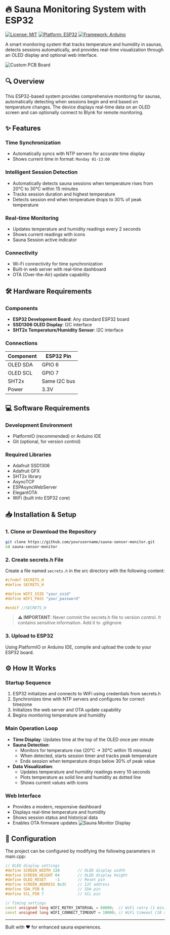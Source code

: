 # 🔥 Sauna Monitoring System with ESP32

[![License: MIT](https://img.shields.io/badge/License-MIT-blue.svg)](https://opensource.org/licenses/MIT)
[![Platform: ESP32](https://img.shields.io/badge/Platform-ESP32-green.svg)](https://www.espressif.com/en/products/socs/esp32)
[![Framework: Arduino](https://img.shields.io/badge/Framework-Arduino-blue.svg)](https://www.arduino.cc/)

A smart monitoring system that tracks temperature and humidity in saunas, detects sessions automatically, and provides real-time visualization through an OLED display and optional web interface.

![Custom PCB Board](https://github.com/user-attachments/assets/7d22766a-37de-4d0f-9adf-860cdadb0d28)

## 🔍 Overview

This ESP32-based system provides comprehensive monitoring for saunas, automatically detecting when sessions begin and end based on temperature changes. The device displays real-time data on an OLED screen and can optionally connect to Blynk for remote monitoring.

## ✨ Features

### Time Synchronization
- Automatically syncs with NTP servers for accurate time display
- Shows current time in format: `Monday 01-13:00`

### Intelligent Session Detection
- Automatically detects sauna sessions when temperature rises from 20°C to 30°C within 15 minutes
- Tracks session duration and highest temperature
- Detects session end when temperature drops to 30% of peak temperature

### Real-time Monitoring
- Updates temperature and humidity readings every 2 seconds
- Shows current readings with icons
- Sauna Session active indicator

### Connectivity
- Wi-Fi connectivity for time synchronization
- Built-in web server with real-time dashboard
- OTA (Over-the-Air) update capability

## 🛠️ Hardware Requirements

### Components
- **ESP32 Development Board**: Any standard ESP32 board
- **SSD1306 OLED Display**: I2C interface
- **SHT2x Temperature/Humidity Sensor**: I2C interface


### Connections
| Component | ESP32 Pin |
|-----------|-----------|
| OLED SDA  | GPIO 6    |
| OLED SCL  | GPIO 7    |
| SHT2x     | Same I2C bus |
| Power     | 3.3V      |

## 💻 Software Requirements

### Development Environment
- PlatformIO (recommended) or Arduino IDE
- Git (optional, for version control)

### Required Libraries
- Adafruit SSD1306
- Adafruit GFX
- SHT2x library
- AsyncTCP
- ESPAsyncWebServer
- ElegantOTA
- WiFi (built into ESP32 core)

## 📥 Installation & Setup

### 1. Clone or Download the Repository
```bash
git clone https://github.com/yourusername/sauna-sensor-monitor.git
cd sauna-sensor-monitor
```

### 2. Create secrets.h File
Create a file named `secrets.h` in the src directory with the following content:

```cpp
#ifndef SECRETS_H
#define SECRETS_H

#define WIFI_SSID "your_ssid"
#define WIFI_PASS "your_password"

#endif //SECRETS_H
```

> **⚠️ IMPORTANT**: Never commit the secrets.h file to version control. It contains sensitive information. Add it to .gitignore

### 3. Upload to ESP32
Using PlatformIO or Arduino IDE, compile and upload the code to your ESP32 board.

## ⚙️ How It Works

### Startup Sequence
1. ESP32 initializes and connects to WiFi using credentials from secrets.h
2. Synchronizes time with NTP servers and configures for correct timezone
3. Initializes the web server and OTA update capability
4. Begins monitoring temperature and humidity

### Main Operation Loop
- **Time Display**: Updates time at the top of the OLED once per minute
- **Sauna Detection**:
  - Monitors for temperature rise (20°C → 30°C within 15 minutes)
  - When detected, starts session timer and tracks peak temperature
  - Ends session when temperature drops below 30% of peak value
- **Data Visualization**:
  - Updates temperature and humidity readings every 10 seconds
  - Plots temperature as solid line and humidity as dotted line
  - Shows current values with icons

### Web Interface
- Provides a modern, responsive dashboard
- Displays real-time temperature and humidity
- Shows session status and historical data
- Enables OTA firmware updates
![Sauna Monitor Display](https://github.com/user-attachments/assets/5eeba7a8-1e52-4ab0-8149-8ff183ecbd70)

## 🔧 Configuration

The project can be configured by modifying the following parameters in main.cpp:

```cpp
// OLED display settings
#define SCREEN_WIDTH 128        // OLED display width
#define SCREEN_HEIGHT 64        // OLED display height
#define OLED_RESET    -1        // Reset pin
#define SCREEN_ADDRESS 0x3C     // I2C address
#define SDA_PIN 6               // SDA pin
#define SCL_PIN 7               // SCL pin

// Timing settings
const unsigned long WIFI_RETRY_INTERVAL = 60000;  // WiFi retry (1 min)
const unsigned long WIFI_CONNECT_TIMEOUT = 10000; // WiFi timeout (10 sec)
```

---

Built with ❤️ for enhanced sauna experiences.
